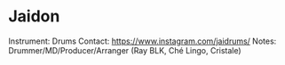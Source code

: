 # Jaidon

Instrument: Drums
Contact: https://www.instagram.com/jaidrums/
Notes: Drummer/MD/Producer/Arranger (Ray BLK, Ché Lingo, Cristale)